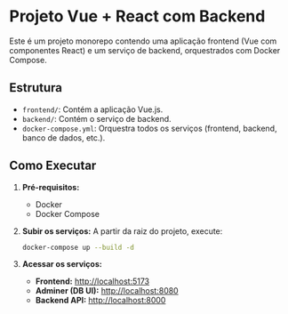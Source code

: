 # Projeto Vue + React com Backend

Este é um projeto monorepo contendo uma aplicação frontend (Vue com componentes React) e um serviço de backend, orquestrados com Docker Compose.

## Estrutura

- `frontend/`: Contém a aplicação Vue.js.
- `backend/`: Contém o serviço de backend.
- `docker-compose.yml`: Orquestra todos os serviços (frontend, backend, banco de dados, etc.).

## Como Executar

1.  **Pré-requisitos:**
    - Docker
    - Docker Compose

2.  **Subir os serviços:**
    A partir da raiz do projeto, execute:
    ```bash
    docker-compose up --build -d
    ```

3.  **Acessar os serviços:**
    - **Frontend:** [http://localhost:5173](http://localhost:5173)
    - **Adminer (DB UI):** [http://localhost:8080](http://localhost:8080)
    - **Backend API:** [http://localhost:8000](http://localhost:8000)
